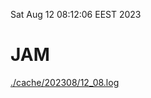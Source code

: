 Sat Aug 12 08:12:06 EEST 2023
# JAM
<a href='./cache/202308/12_08.log'>./cache/202308/12_08.log</a>
